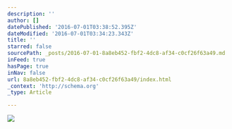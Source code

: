 ```yaml
---
description: ''
author: []
datePublished: '2016-07-01T03:38:52.395Z'
dateModified: '2016-07-01T03:34:23.343Z'
title: ''
starred: false
sourcePath: _posts/2016-07-01-8a8eb452-fbf2-4dc8-af34-c0cf26f63a49.md
inFeed: true
hasPage: true
inNav: false
url: 8a8eb452-fbf2-4dc8-af34-c0cf26f63a49/index.html
_context: 'http://schema.org'
_type: Article

---
```

![](https://the-grid-user-content.s3-us-west-2.amazonaws.com/23b1cd09-f0ea-4449-9c49-3ce5e5e3678a.jpg)
